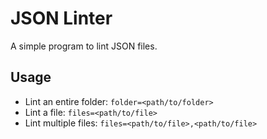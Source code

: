 # JSON Linter

A simple program to lint JSON files.

## Usage
- Lint an entire folder: `folder=<path/to/folder>` 
- Lint a file: `files=<path/to/file>` 
- Lint multiple files: `files=<path/to/file>,<path/to/file>`